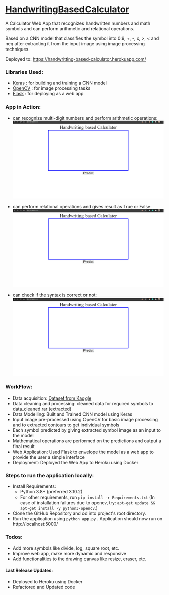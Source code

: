 # [HandwritingBasedCalculator](https://handwritting-based-calculator.herokuapp.com/)

A Calculator Web App that recognizes handwritten numbers and math symbols and can perform arithmetic and relational operations.

Based on a CNN model that classifies the symbol into 0:9, +, -, x, >, < and neq after extracting it from the input image using image processing techniques.

Deployed to: https://handwritting-based-calculator.herokuapp.com/
### Libraries Used:
* [Keras](https://keras.io/) : for building and training a CNN model
* [OpenCV](https://opencv.org/) : for image processing tasks
* [Flask](https://flask.palletsprojects.com/) : for deploying as a web app

### App in Action:

 - can recognize multi-digit numbers and perform arithmetic operations:
![](app1.gif)

- can perform relational operations and gives result as True or False: 
![](app3.gif)

- can check if the syntax is correct or not: 
![](app2.gif)

### WorkFlow:
- Data acquisition: [Dataset from Kaggle](https://www.kaggle.com/xainano/handwrittenmathsymbols/)
- Data cleaning and processing: cleaned data for required symbols to data_cleaned.rar (extracted) 
- Data Modelling: Built and Trained CNN model using Keras
- Input image pre-processed using OpenCV for basic image processing and to extracted contours to get individual symbols
- Each symbol predicted by giving extracted symbol image as an input to the model
- Mathematical operations are performed on the predictions and output a final result
- Web Application: Used Flask to envelope the model as a web app to provide the user a simple interface
- Deployment: Deployed the Web App to Heroku using Docker

### Steps to run the application locally:
- Install Requirements:
  - Python 3.8+ (preferred 3.10.2)
  - For other requirements, run
    ```pip install -r Requirements.txt```
    (In case of installation failures due to opencv, try: ```apt-get update && apt-get install -y python3-opencv```.) 
- Clone the GitHub Repository and cd into project's root directory.
- Run the application using
    ```python app.py```
  . Application should now run on http://<span>localhost:5000/</span>

### Todos:
 - Add more symbols like divide, log, square root, etc.
 - Improve web app, make more dynamic and responsive
 - Add functionalities to the drawing canvas like resize, eraser, etc.

#### Last Release Updates:
 - Deployed to Heroku using Docker
 - Refactored and Updated code

